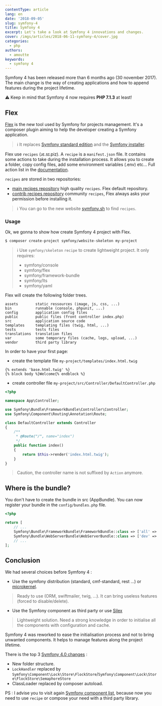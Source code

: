 ```yaml
---
contentType: article
lang: en
date: '2018-09-05'
slug: symfony-4
title: Symfony 4
excerpt: Let's take a look at Symfony 4 innovations and changes.
cover: /imgs/articles/2018-06-11-symfony-4/cover.jpg
categories:
  - php
authors:
  - amoutte
keywords:
  - symfony 4
---
```


Symfony 4 has been released more than 6 months ago (30 november 2017). The main change is the way of creating applications and how to append features during the project lifetime.

⚠️ Keep in mind that Symfony 4 now requires **PHP 7.1.3** at least!

## Flex

[Flex](https://github.com/symfony/flex) is the new tool used by Symfony for projects management.
It's a composer plugin aiming to help the developer creating a Symfony application.

> ℹ️ It replaces [Symfony standard edition](https://github.com/symfony/symfony-standard) and the [Symfony installer](https://github.com/symfony/symfony-installer).

Flex use `recipes` (ɹɛ.sɪ.piz).
A `recipe` is a `manifest.json` file. It contains some actions to take during the installation process.
It allows you to create a folder, copy config files, add some environment variables (.env) etc...
Full action list in the [documentation](https://github.com/symfony/recipes/blob/master/README.rst).

`recipes` are stored in two repositories:
 * [main recipes repository](https://github.com/symfony/recipes) high quality `recipes`. Flex default repository.
 * [contrib recipes repository](https://github.com/symfony/recipes-contrib) community `recipes`, Flex always asks your permission before installing it.

> ℹ️ You can go to the new website [symfony.sh](https://symfony.sh/) to find `recipes`.

### Usage

Ok, we gonna to show how create Symfony 4 project with Flex.

```
$ composer create-project symfony/website-skeleton my-project

```

> ℹ️ Use `symfony/skeleton` `recipe` to create lightweight project.
> It only requires:
> * symfony/console
> * symfony/flex
> * symfony/framework-bundle
> * symfony/lts
> * symfony/yaml

Flex will create the following folder trees.

```
assets        static ressources (image, js, css, ...)
bin           runnable (console, phpunit, ...)
config        application config files
public        public files (front controller index.php)
src           application source code
templates     templating files (twig, html, ...)
tests         tests files
translations  translation files
var           some temporary files (cache, logs, upload, ...)
vendor        third party library
```

In order to have your first page:

* create the template file `my-project/templates/index.html.twig`

```twig
{% extends 'base.html.twig' %}
{% block body %}Welcome{% endblock %}
```

* create controller file `my-project/src/Controller/DefaultController.php`

```php
<?php

namespace App\Controller;

use Symfony\Bundle\FrameworkBundle\Controller\Controller;
use Symfony\Component\Routing\Annotation\Route;

class DefaultController extends Controller
{
    /**
     * @Route("/", name="index")
     */
    public function index()
    {
        return $this->render('index.html.twig');
    }
}
```

> Caution, the controller name is not suffixed by `Action` anymore.

## Where is the bundle?

You don't have to create the bundle in src (AppBundle).
You can now register your bundle in the `config/bundles.php` file.

```php
<?php

return [
    // ...
    Symfony\Bundle\FrameworkBundle\FrameworkBundle::class => ['all' => true],
    Symfony\Bundle\WebServerBundle\WebServerBundle::class => ['dev' => true],
    // ...
];
```

## Conclusion

We had several choices before Symfony 4 :

* Use the symfony distribution (standard, cmf-standard, rest ...) or [microkernel](https://github.com/symfony/symfony/blob/master/src/Symfony/Bundle/FrameworkBundle/Kernel/MicroKernelTrait.php).
> Ready to use (ORM, swiftmailer, twig, ...).
> It can bring useless features (forced to disable/delete).

* Use the Symfony component as third party or use [Silex](https://github.com/silexphp/Silex)
> Lightweight solution.
> Need a strong knowledge in order to initialise all the components with configuration and cache.

Symfony 4 was reworked to ease the initialisation process and not to bring unwanted components.
It helps to manage features along the project lifetime.

There is the top 3 [Symfony 4.0 changes](https://github.com/symfony/symfony/blob/master/UPGRADE-4.0.md) :
* New folder structure.
* `LockHandler` replaced by `Symfony\Component\Lock\Store\FlockStore`/`Symfony\Component\Lock\Store\FlockStore\SemaphoreStore`
* ClassLoader replaced by composer autoload.

PS : I advise you to visit again [Symfony component list](https://github.com/symfony/symfony/tree/master/src/Symfony/Component),
because now you need to use `recipe` or compose your need with a third party library.

